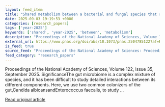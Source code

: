 ```yaml
---
layout: feed_item
title: "Shared metabolism between a bacterial and fungal species that reside in the human gut"
date: 2025-09-03 19:19:53 +0000
categories: [research_papers]
tags: ['year-2025']
keywords: ['shared', 'year-2025', 'between', 'metabolism']
description: "Proceedings of the National Academy of Sciences, Volume 122, Issue 35, September 2025"
external_url: https://www.pnas.org/doi/abs/10.1073/pnas.2504785122?af=R
is_feed: true
source_feed: "Proceedings of the National Academy of Sciences: Proceedings of the National Academy of Sciences: Table of Contents"
feed_category: "research_papers"
---
```


Proceedings of the National Academy of Sciences, Volume 122, Issue 35, September 2025. SignificanceThe gut microbiome is a complex mixture of species, and it has been difficult to study detailed interactions between its different components. Here, we use two common colonizers of the gut,Candida albicansandEnterococcus faecalis, to study ...

[Read original article](https://www.pnas.org/doi/abs/10.1073/pnas.2504785122?af=R)
